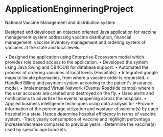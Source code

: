 # ApplicationEnginneringProject

National Vaccine Management and distribution system

Designed and developed an objected oriented Java application for vaccine management system addressing vaccine distribution, financial management, vaccine inventory management and ordering system of vaccines at the state and local levels. 

•	Designed the application using Enterprise-Ecosystem model which provides role based access to 
the application.
•	Developed the system using Java Swing and DB4OUtil for database support.
•	Automated the process of ordering vaccines at local levels (Hospitals).
•	Integrated google maps to locate pharmacies, from where a vaccine order is requested.
•	Handled Billing and payment system according to the patient's insurance model.
•	Implemented Virtual Network (Events/ Roadside camps) wherein the user accounts are created 
and destroyed on the fly.
•	Used alerts and notifications to advertise the events happening across the hospitals.
•	Applied business intelligence techniques using data analysis to-
-Provide information of the percentage utilization and wastage of vaccine(s) by each 
hospital in a state. Hence determine hospital efficiency in terms of vaccine system.
-Track yearly consumption of vaccine and highlight percentage increase/decrease 
compared to previous years.
-Determine the vaccine(s) used by specific age brackets.
